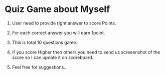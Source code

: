 # Quiz Game about Myself

1. User need to provide right answer to score Points.

1. For each correct answer you will earn 1point.

1. This is total 10 questions game.

1. If you score Higher then others you need to send us screeenshot of the score so I can update it on scoreboard.

5. Feel free for suggestions..